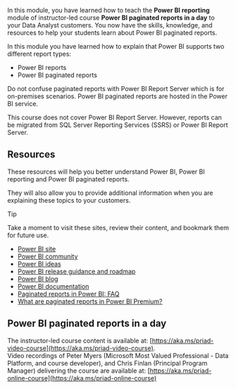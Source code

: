In this module, you have learned how to teach the **Power BI reporting** module of instructor-led course **Power BI paginated reports in a day** to your Data Analyst customers.
You now have the skills, knowledge, and resources to help your students learn about Power BI paginated reports.



In this module you have learned how to explain that Power BI supports two different report types:
- Power BI reports
- Power BI paginated reports

Do not confuse paginated reports with Power BI Report Server which is for on-premises scenarios.  Power BI paginated reports are hosted in the Power BI service.

This course does not cover Power BI Report Server. However, reports can be migrated from SQL Server Reporting Services (SSRS) or Power BI Report Server.

## Resources

These resources will help you better understand Power BI, Power BI reporting and Power BI paginated reports.

They will also allow you to provide additional information when you are explaining these topics to your customers. 

> [!TIP]
> Take a moment to visit these sites, review their content, and bookmark them for future use.

- [Power BI site](http://powerbi.com)
- [Power BI community](http://community.powerbi.com/)
- [Power BI ideas](http://ideas.powerbi.com/)
- [Power BI release guidance and roadmap](https://dynamics.microsoft.com/roadmap/overview/)
- [Power BI blog](https://blog.powerbi.com/)
- [Power BI documentation](https://docs.microsoft.com/power-bi/)
- [Paginated reports in Power BI: FAQ](https://docs.microsoft.com/power-bi/paginated-reports/paginated-reports-faq)
- [What are paginated reports in Power BI Premium?](https://docs.microsoft.com/power-bi/paginated-reports-report-builder-power-bi)

## Power BI paginated reports in a day
The instructor-led course content is available at: [https://aka.ms/priad-video-course](https://aka.ms/priad-video-course).  
Video recordings of Peter Myers (Microsoft Most Valued Professional - Data Platform, and course developer), and Chris Finlan (Principal Program Manager) delivering the course are available at: [https://aka.ms/priad-online-course](https://aka.ms/priad-online-course)
